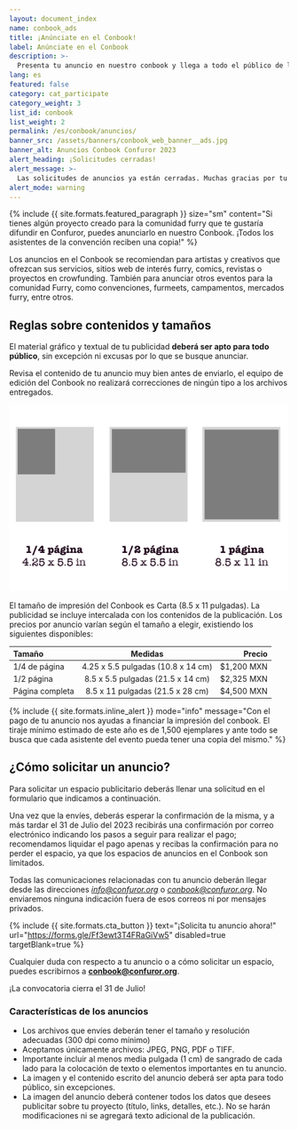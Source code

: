 ```yaml
---
layout: document_index
name: conbook_ads
title: ¡Anúnciate en el Conbook!
label: Anúnciate en el Conbook
description: >-
  Presenta tu anuncio en nuestro conbook y llega a todo el público de la convención.
lang: es
featured: false
category: cat_participate
category_weight: 3
list_id: conbook
list_weight: 2
permalink: /es/conbook/anuncios/
banner_src: /assets/banners/conbook_web_banner__ads.jpg
banner_alt: Anuncios Conbook Confuror 2023
alert_heading: ¡Solicitudes cerradas!
alert_message: >-
  Las solicitudes de anuncios ya están cerradas. Muchas gracias por tu participación y/o interés.
alert_mode: warning
---
```


{%
  include {{ site.formats.featured_paragraph }}
  size="sm"
  content="Si tienes algún proyecto creado para la comunidad furry que te gustaría difundir en Confuror, puedes anunciarlo en nuestro Conbook. ¡Todos los asistentes de la convención reciben una copia!"
%}

Los anuncios en el Conbook se recomiendan para artistas y creativos que ofrezcan sus servicios, sitios web de interés furry, comics, revistas o proyectos en crowfunding. También para anunciar otros eventos para la comunidad Furry, como convenciones, furmeets, campamentos, mercados furry, entre otros.


## Reglas sobre contenidos y tamaños

El material gráfico y textual de tu publicidad **deberá ser apto para todo público**, sin excepción ni excusas por lo que se busque anunciar. 

Revisa el contenido de tu anuncio muy bien antes de enviarlo, el equipo de edición del Conbook no realizará correcciones de ningún tipo a los archivos entregados.

<div class="container text-center"><img src="/assets/images/ad_size_diagram_es.png" alt="Tamaños de anuncios disponibles" class="img-fluid"></div>

El tamaño de impresión del Conbook es Carta (8.5 x 11 pulgadas). La publicidad se incluye intercalada con los contenidos de la publicación. Los precios por anuncio varían según el tamaño a elegir, existiendo los siguientes disponibles:


|Tamaño|Medidas|Precio|
|:--------|:-------:|--------:|
|1/4 de página|4.25 x 5.5 pulgadas (10.8 x 14 cm)|$1,200 MXN|
|1/2 página|8.5 x 5.5 pulgadas (21.5 x 14 cm)|$2,325 MXN|
|Página completa|8.5 x 11 pulgadas (21.5 x 28 cm)|$4,500 MXN|


{%
  include {{ site.formats.inline_alert }}
  mode="info"
  message="Con el pago de tu anuncio nos ayudas a financiar la impresión del conbook. El tiraje mínimo estimado de este año es de 1,500 ejemplares y ante todo se busca que cada asistente del evento pueda tener una copia del mismo."
%}


## ¿Cómo solicitar un anuncio?

Para solicitar un espacio publicitario deberás llenar una solicitud en el formulario que indicamos a continuación.

Una vez que la envíes, deberás esperar la confirmación de la misma, y a más tardar el 31 de Julio del 2023 recibirás una confirmación por correo electrónico indicando los pasos a seguir para realizar el pago; recomendamos liquidar el pago apenas y recibas la confirmación para no perder el espacio, ya que los espacios de anuncios en el Conbook son limitados.

Todas las comunicaciones relacionadas con tu anuncio deberán llegar desde las direcciones *info@confuror.org* o *conbook@confuror.org*. No enviaremos ninguna indicación fuera de esos correos ni por mensajes privados.

{%
  include {{ site.formats.cta_button }}
  text="¡Solicita tu anuncio ahora!"
  url="https://forms.gle/Ff3ewt3T4FRaGiVw5"
  disabled=true
  targetBlank=true
%}

Cualquier duda con respecto a tu anuncio o a cómo solicitar un espacio, puedes escribirnos a **conbook@confuror.org**.

¡La convocatoria cierra el 31 de Julio!


### Características de los anuncios

- Los archivos que envíes deberán tener el tamaño y resolución adecuadas (300 dpi como mínimo)
- Aceptamos únicamente archivos: JPEG, PNG, PDF o TIFF.
- Importante incluir al menos media pulgada (1 cm) de sangrado de cada lado para la colocación de texto o elementos importantes en tu anuncio.
- La imagen y el contenido escrito del anuncio deberá ser apta para todo público, sin excepciones.
- La imagen del anuncio deberá contener todos los datos que desees publicitar sobre tu proyecto (título, links, detalles, etc.). No se harán modificaciones ni se agregará texto adicional de la publicación.